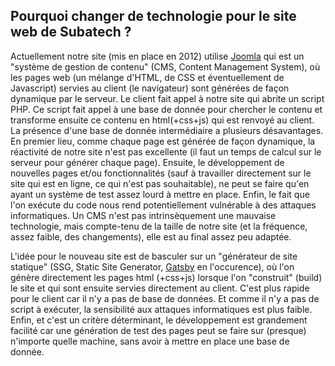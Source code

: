 ## Pourquoi changer de technologie pour le site web de Subatech ?

Actuellement notre site (mis en place en 2012) utilise [Joomla](https://www.joomla.org) qui est un
"système de gestion de contenu" (CMS, Content Management System), où les pages
web (un mélange d'HTML, de CSS et éventuellement de Javascript) servies au
client (le navigateur) sont générées de façon dynamique par le serveur. Le
client fait appel à notre site qui abrite un script PHP. Ce script fait appel à
une base de donnée pour chercher le contenu et  transforme ensuite ce contenu
en html(+css+js) qui est renvoyé au client. La présence d'une base de donnée
intermédiaire a plusieurs désavantages. En premier lieu, comme chaque page est
générée de façon dynamique, la réactivité de notre site n'est pas excellente
(il faut un temps de calcul sur le serveur pour générer chaque page). Ensuite,
le développement de nouvelles pages et/ou fonctionnalités (sauf à travailler
directement sur le site qui est en ligne, ce qui n'est pas souhaitable), ne
peut se faire qu'en ayant un système de test assez lourd à mettre en place.
Enfin, le fait que l'on exécute du code nous rend potentiellement vulnérable à
des attaques informatiques. Un CMS n'est pas intrinsèquement une mauvaise
technologie, mais compte-tenu de la taille de notre site (et la fréquence,
assez faible, des changements), elle est au final assez peu adaptée.


L'idée pour le nouveau site est de basculer sur un "générateur de site
statique" (SSG, Static Site Generator, [Gatsby](https://www.gatsbyjs.com) en l'occurence), où l'on génère
directement les pages html (+css+js) lorsque l'on "construit" (build) le site
et qui sont ensuite servies directement au client. C'est plus rapide pour le
client car il n'y a pas de base de données. Et comme il n'y a pas de script à
exécuter, la sensibilité aux attaques informatiques est plus faible. Enfin, et
c'est un critère déterminant, le développement est grandement
facilité car une génération de test des pages peut se faire sur (presque)
n'importe quelle machine, sans avoir à mettre en place une base de donnée.


